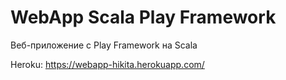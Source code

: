 # WebApp Scala Play Framework
Веб-приложение с Play Framework на Scala

Heroku: https://webapp-hikita.herokuapp.com/
